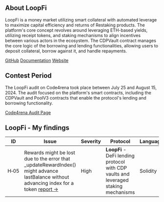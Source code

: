 
## About LoopFi
LoopFi is a money market utilizing smart collateral with automated leverage to maximize capital efficiency and returns of Restaking products. The platform's core concept revolves around leveraging ETH-based yields, utilizing receipt tokens, and staking mechanisms to align incentives between various actors in the ecosystem. The CDPVault contract manages the core logic of the borrowing and lending functionalities, allowing users to deposit collateral, borrow against it, and handle repayments.

[GitHub](https://github.com/code-423n4/2024-07-loopfi)
[Documentation](https://docs.loopfi.xyz/)
[Website](https://www.loopfi.xyz/)

## Contest Period
The LoopFi audit on Code4rena took place between July 25 and August 15, 2024. The audit focused on the platform's smart contracts, including the CDPVault and PoolV3 contracts that enable the protocol's lending and borrowing functionality.

[Code4rena Audit Page](https://code4rena.com/audits/2024-07-loopfi)



## LoopFi - My findings 
| ID | Issue | Severity | Protocol | Language | Blockchain |
|---|---|---|---|---|---|
| H&#x2011;05 | Rewards might be lost due to the error that _updateRewardIndex() might advance lastBalance without advancing index for a token [report ->](https://code4rena.com/reports/2024-10-loopfi#h-01-rewards-might-be-lost-due-to-the-error-that-_updaterewardindex-might-advance-lastbalance-without-advancing-index-for-a-token) | High | **LoopFi** - DeFi lending protocol with CDP vaults and leveraged staking mechanisms | Solidity | Ethereum |
